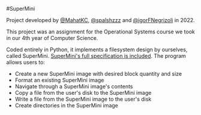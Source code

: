 #SuperMini

Project developed by  [@MahatKC](https://www.github.com/MahatKC), [@spalshzzz](https://github.com/spalshzzz) and [@igorFNegrizoli](https://www.github.com/igorFNegrizoli) in 2022.

This project was an assignment for the Operational Systems course we took in our 4th year of Computer Science.

Coded entirely in Python, it implements a filesystem design by ourselves, called SuperMini. [SuperMini's full specification is included](https://github.com/MahatKC/SuperMini/blob/main/Especifica%C3%A7%C3%A3o.pdf). The program allows users to:

<ul>
  <li>Create a new SuperMini image with desired block quantity and size</li>
  <li>Format an existing SuperMini image</li>
  <li>Navigate through a SuperMini image's contents</li>
  <li>Copy a file from the user's disk to the SuperMini image</li>
  <li>Write a file from the SuperMini image to the user's disk</li>
  <li>Create directories in the SuperMini image</li>
</ul>
